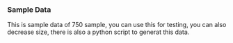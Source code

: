 ### Sample Data  
This is sample data of 750 sample, you can use this for testing, you can also decrease size, there is also a python script to generat this data.
